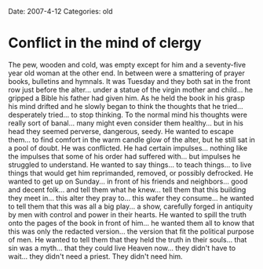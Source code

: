 Date: 2007-4-12
Categories: old

# Conflict in the mind of clergy

The pew, wooden and cold, was empty except for him and a seventy-five year old woman at the other end. In between were a smattering of prayer books, bulletins and hymnals.  It was Tuesday and they both sat in the front row just before the alter... under a statue of the virgin mother and child... he gripped a Bible his father had given him.  As he held the book in his grasp his mind drifted and he slowly began to think the thoughts that he tried... desperately tried... to stop thinking.  To the normal mind his thoughts were really sort of banal... many might even consider them healthy... but in his head they seemed perverse, dangerous, seedy.  He wanted to escape them... to find comfort in the warm candle glow of the alter, but he still sat in a pool of doubt.  He was conflicted.  He had certain impulses... nothing like the impulses that some of his order had suffered with... but impulses he struggled to understand.  He wanted to say things... to teach things... to live things that would get him reprimanded, removed, or possibly defrocked. He wanted to get up on Sunday... in front of his friends and neighbors... good and decent folk... and tell them what he knew... tell them that this building they meet in... this alter they pray to... this wafer they consume... he wanted to tell them that this was all a big play... a show, carefully forged in antiquity by men with control and power in their hearts.  He wanted to spill the truth onto the pages of the book in front of him... he wanted them all to know that this was only the redacted version... the version that fit the political purpose of men.  He wanted to tell them that they held the truth in their souls... that sin was a myth... that they could live Heaven now... they didn't have to wait... they didn't need a priest.  They didn't need him.
